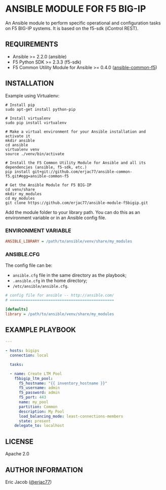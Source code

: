 # ANSIBLE MODULE FOR F5 BIG-IP

An Ansible module to perform specific operational and configuration tasks on F5 BIG-IP systems. It is based on the f5-sdk (iControl REST).

## REQUIREMENTS

* Ansible >= 2.2.0 (ansible)
* F5 Python SDK >= 2.3.3 (f5-sdk)
* F5 Common Utility Module for Ansible >= 0.4.0 ([ansible-common-f5](https://github.com/erjac77/ansible-common-f5))

## INSTALLATION

Example using Virtualenv:

```shell
# Install pip
sudo apt-get install python-pip

# Install virtualenv
sudo pip install virtualenv

# Make a virtual environment for your Ansible installation and activate it
mkdir ansible
cd ansible
virtualenv venv
source ./venv/bin/activate

# Install the F5 Common Utility Module for Ansible and all its dependencies (ansible, f5-sdk, etc.)
pip install git+git://github.com/erjac77/ansible-common-f5.git#egg=ansible-common-f5

# Get the Ansible Module for F5 BIG-IP
cd venv/share
mkdir my_modules
cd my_modules
git clone https://github.com/erjac77/ansible-module-f5bigip.git
```

Add the module folder to your library path. You can do this as an environment variable or in an Ansible config file.

### ENVIRONMENT VARIABLE

```ini
ANSIBLE_LIBRARY = /path/to/ansible/venv/share/my_modules
```

### ANSIBLE.CFG

The config file can be:
* `ansible.cfg` file in the same directory as the playbook;
* `.ansible.cfg` in the home directory;
* `/etc/ansible/ansible.cfg`.

```ini
# config file for ansible -- http://ansible.com/
# ==============================================

[defaults]
library = /path/to/ansible/venv/share/my_modules
```

## EXAMPLE PLAYBOOK

```yaml
---

- hosts: bigips
  connection: local

  tasks:

  - name: Create LTM Pool
    f5bigip_ltm_pool:
      f5_hostname: "{{ inventory_hostname }}"
      f5_username: admin
      f5_password: admin
      f5_port: 443
      name: my_pool
      partition: Common
      description: My Pool
      load_balancing_mode: least-connections-members
      state: present
    delegate_to: localhost
```

## LICENSE

Apache 2.0

## AUTHOR INFORMATION

Eric Jacob ([@erjac77](https://github.com/erjac77))